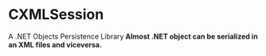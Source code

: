 # CXMLSession
A .NET Objects Persistence Library<b>
Almost .NET object can be serialized in an XML files and viceversa.


